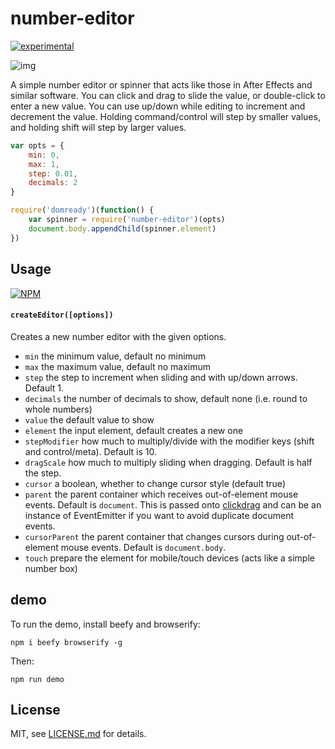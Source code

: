 # number-editor

[![experimental](http://badges.github.io/stability-badges/dist/experimental.svg)](http://github.com/badges/stability-badges)

![img](http://i.imgur.com/JEQp2Br.gif)

A simple number editor or spinner that acts like those in After Effects and similar software. You can click and drag to slide the value, or double-click to enter a new value. You can use up/down while editing to increment and decrement the value. Holding command/control will step by smaller values, and holding shift will step by larger values.

```js
var opts = {
    min: 0,
    max: 1,
    step: 0.01,
    decimals: 2
}

require('domready')(function() {
	var spinner = require('number-editor')(opts)
    document.body.appendChild(spinner.element)
})
```

## Usage

[![NPM](https://nodei.co/npm/number-editor.png)](https://nodei.co/npm/number-editor/)


#### ```createEditor([options])```

Creates a new number editor with the given options.

- `min` the minimum value, default no minimum 
- `max` the maximum value, default no maximum
- `step` the step to increment when sliding and with up/down arrows. Default 1.
- `decimals` the number of decimals to show, default none (i.e. round to whole numbers)
- `value` the default value to show
- `element` the input element, default creates a new one
- `stepModifier` how much to multiply/divide with the modifier keys (shift and control/meta). Default is 10. 
- `dragScale` how much to multiply sliding when dragging. Default is half the step. 
- `cursor` a boolean, whether to change cursor style (default true)
- `parent` the parent container which receives out-of-element mouse events. Default is `document`. This is passed onto [clickdrag](https://www.npmjs.org/package/clickdrag) and can be an instance of EventEmitter if you want to avoid duplicate document events.
- `cursorParent` the parent container that changes cursors during out-of-element mouse events. Default is `document.body`. 
- `touch` prepare the element for mobile/touch devices (acts like a simple number box)




## demo

To run the demo, install beefy and browserify:

```npm i beefy browserify -g```

Then:

```npm run demo```

## License

MIT, see [LICENSE.md](http://github.com/mattdesl/number-editor/blob/master/LICENSE.md) for details.
